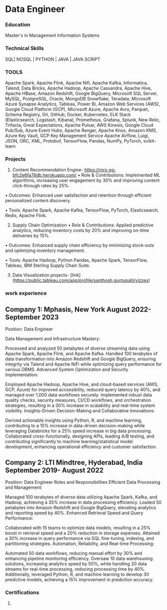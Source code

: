 # Data Engineer

### Education
Master's in Management Information Systems

### Technical Skills
SQL| NOSQL | PYTHON | JAVA | JAVA SCRIPT

### TOOLS
Apache Spark, Apache Flink, Apache Nifi, Apache Kafka, Informatica, Talend, Data Bricks, Apache Hadoop, Apache Cassandra, Apache Hive, Apache HBase, Amazon Redshift, Google BigQuery, Microsoft SQL Server, MySQL, PostgreSQL, Oracle, MongoDB
Snowflake, Teradata, Microsoft Azure Synapse Analytics, Tableau, Power BI, Amazon Web Services (AWS), Google Cloud Platform (GCP), Microsoft Azure, Apache Avro, Parquet, Schema Registry, Git, GitHub, Docker, Kubernetes, ELK Stack (Elasticsearch, Logstash, Kibana), Prometheus, Grafana, Splunk, New Relic, Trifacta, Great Expectations, Apache Pulsar, AWS Kinesis, Google Cloud Pub/Sub, Azure Event Hubs, Apache Ranger, Apache Knox, Amazon KMS, Azure Key Vault, GCP Key Management Service
Apache Airflow, Luigi, JSON, ORC, XML, Protobuf, TensorFlow, Pandas, NumPy, PyTorch, scikit-learn

### Projects

1.	Content Recommendation Engine- https://mrs-sg-bfc2e6fa78db.herokuapp.com/
•	Role & Contributions: Implemented ML algorithms, increasing user engagement by 30% and improving content click-through rates by 25%.

•	Outcomes: Enhanced user satisfaction and retention through efficient personalized content discovery.

•	Tools: Apache Spark, Apache Kafka, TensorFlow, PyTorch, Elasticsearch, Redis, Apache Flink.

2. Supply Chain Optimization
•	Role & Contributions: Applied predictive analytics, reducing inventory costs by 20% and improving on-time deliveries by 15%.

•	Outcomes: Enhanced supply chain efficiency by minimizing stock-outs and optimizing inventory management.

•	Tools: Apache Hadoop, Python Pandas, Apache Spark, TensorFlow, Tableau, IBM Sterling Supply Chain Suite.

3. Data Visualization projects- [link] (https://public.tableau.com/app/profile/santhosh.guntupalli/vizzes)

 ### work experience

## Company 1: Mphasis, New York                                                          August 2022- September 2023
Position: Data Engineer

Data Management and Infrastructure Mastery:

Processed and analyzed 50 petabytes of diverse streaming data using Apache Spark, Apache Flink, and Apache Kafka.
Handled 100 terabytes of data transformation into Amazon Redshift and Google BigQuery, ensuring integrity via Talend and Apache NiFi while optimizing query performance for various DBMS.
Advanced System Optimization and Security Implementation:

Employed Apache Hadoop, Apache Hive, and cloud-based services (AWS, GCP, Azure) for improved accessibility, reduced query latency by 40%, and managed over 1,000 data workflows securely.
Implemented robust data quality checks, security measures, CI/CD workflows, and orchestration strategies, resulting in a 30% increase in scalability and real-time system visibility.
Insights-Driven Decision-Making and Collaborative Innovations:

Derived actionable insights using Python, R, and machine learning, contributing to a 15% increase in data-driven decision-making while leveraging Databricks for a 25% speed increase in big data processing.
Collaborated cross-functionally, designing APIs, leading A/B testing, and contributing significantly to machine learning/statistical model development, enhancing operational efficiency and customer satisfaction.

## Company 2: LTI Mindtree, Hyderabad, India                                                      September 2019- August 2022
Position: Data Engineer
Roles and Responsibilities
Efficient Data Processing and Management:

Managed 100 terabytes of diverse data utilizing Apache Spark, Kafka, and Hadoop, achieving a 35% increase in data processing efficiency.
Loaded 50 petabytes into Amazon Redshift and Google BigQuery, elevating analytics and reporting speed by 40%.
Enhanced Retrieval Speed and Query Performance:

Collaborated with 15 teams to optimize data models, resulting in a 25% boost in retrieval speed and a 20% reduction in storage expenses.
Attained a 30% increase in query performance via SQL fine-tuning, indexing, and partitioning strategies.
Automation, Reliability, and Real-time Processing:

Automated 50 data workflows, reducing manual effort by 30% and enhancing pipeline monitoring efficiency.
Oversaw 10 data warehousing solutions, increasing analytics speed by 50%, while handling 20 data streams for real-time processing, reducing processing time by 40%. Additionally, leveraged Python, R, and machine learning to develop 30 predictive models, achieving a 15% improvement in prediction accuracy.


### Certifications
1. 

